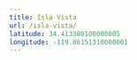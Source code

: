 ```yaml
---
title: Isla Vista
url: /isla-vista/
latitude: 34.413380100000005
longitude: -119.86151310000001
---
```

